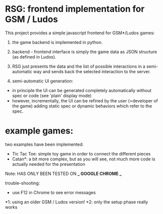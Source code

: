 # RSG: frontend implementation for GSM / Ludos

This project provides a simple javascript frontend for GSM\*/Ludos games:

1. the game backend is implemented in python.

2. backend - frontend interface is simply the game data as JSON structure (as defined in Ludos).

3. RSG just presents the data and the list of possible interactions in a semi-automatic way and sends back the selected interaction to the server.

4. semi-automatic UI generation:

- in principle the UI can be generated completely automatically without spec or code (see 'plain' display mode)
- however, incrementally, the UI can be refined by the user (=developer of the game) adding static spec or dynamic behaviors which refer to the spec.

# example games:

two examples have been implemented:

- Tic Tac Toe: simple toy game in order to connect the different pieces
- Catan\*: a bit more complex, but as you will see, not much more code is actually needed for the presentation

Note: HAS ONLY BEEN TESTED ON **_ GOOGLE CHROME _**

trouble-shooting:

- use F12 in Chrome to see error messages

*1: using an older GSM / Ludos version! *2: only the setup phase really works
